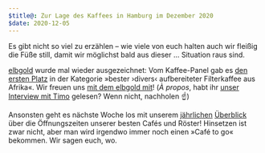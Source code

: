 ```yaml
---
$title@: Zur Lage des Kaffees in Hamburg im Dezember 2020
$date: 2020-12-05
---
```


Es gibt nicht so viel zu erzählen – wie viele von euch halten auch wir fleißig die Füße still, damit wir möglichst bald aus dieser&nbsp;… Situation raus sind.

[elbgold]([url('/content/cafes/elbgold.md')]) wurde mal wieder ausgezeichnet: Vom Kaffee-Panel gab es [den ersten Platz](https://kaffee-panel.org/beste-filterkaffees-aus-afrika-2020/) in der Kategorie »bester ›divers‹ aufbereiteter Filterkaffee aus Afrika«. Wir freuen uns [mit dem elbgold mit](https://www.facebook.com/elbgold/posts/10157229261696090)! (_À propos_, habt ihr [unser Interview mit Timo]([url('/content/posts/20201126.md')]) gelesen? Wenn nicht, nachholen ☝️)

Ansonsten geht es nächste Woche los mit unserem [jährlichen]([url('/content/posts/20181211.md')]) [Überblick]([url('/content/posts/20191216.md')]) über die Öffnungszeiten unserer besten Cafés und Röster! Hinsetzen ist zwar nicht, aber man wird irgendwo immer noch einen »Café to go« bekommen. Wir sagen euch, wo.
